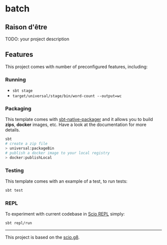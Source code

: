 # batch

## Raison d'être

TODO: your project description

## Features

This project comes with number of preconfigured features, including:

### Running

* `sbt stage`
* `target/universal/stage/bin/word-count --output=wc`

### Packaging

This template comes with [sbt-native-packager](https://sbt-native-packager.readthedocs.io) and it allows you to build **zips**, **docker** images, etc. Have a look at the documentation for more details.

```bash
sbt
# create a zip file
> universal:packageBin
# publish a docker image to your local registry
> docker:publishLocal
```

### Testing

This template comes with an example of a test, to run tests:

```bash
sbt test
```

### REPL

To experiment with current codebase in [Scio REPL](https://github.com/spotify/scio/wiki/Scio-REPL)
simply:

```bash
sbt repl/run
```

---

This project is based on the [scio.g8](https://github.com/spotify/scio.g8).
